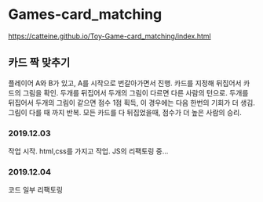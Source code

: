 # Games-card_matching

https://catteine.github.io/Toy-Game-card_matching/index.html

## 카드 짝 맞추기
플레이어 A와 B가 있고, A를 시작으로 번갈아가면서 진행.
카드를 지정해 뒤집어서 카드의 그림을 확인.
두개를 뒤집어서 두개의 그림이 다르면 다른 사람의 턴으로.
두개를 뒤집어서 두개의 그림이 같으면 점수 1점 획득, 이 경우에는 다음 한번의 기회가 더 생김. 그림이 다를 때 까지 반복.
모든 카드를 다 뒤집었을때, 점수가 더 높은 사람의 승리.

### 2019.12.03
작업 시작.
html,css를 가지고 작업.
JS의 리팩토링 중...

### 2019.12.04
코드 일부 리팩토링
